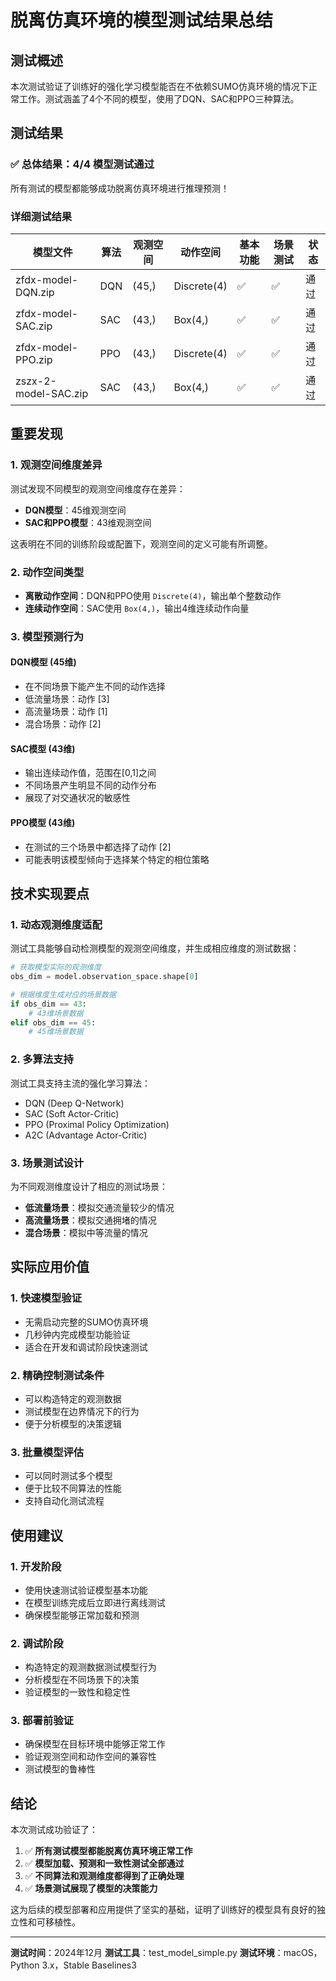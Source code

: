# 脱离仿真环境的模型测试结果总结

## 测试概述

本次测试验证了训练好的强化学习模型能否在不依赖SUMO仿真环境的情况下正常工作。测试涵盖了4个不同的模型，使用了DQN、SAC和PPO三种算法。

## 测试结果

### ✅ 总体结果：4/4 模型测试通过

所有测试的模型都能够成功脱离仿真环境进行推理预测！

### 详细测试结果

| 模型文件 | 算法 | 观测空间 | 动作空间 | 基本功能 | 场景测试 | 状态 |
|---------|------|----------|----------|----------|----------|------|
| zfdx-model-DQN.zip | DQN | (45,) | Discrete(4) | ✅ | ✅ | 通过 |
| zfdx-model-SAC.zip | SAC | (43,) | Box(4,) | ✅ | ✅ | 通过 |
| zfdx-model-PPO.zip | PPO | (43,) | Discrete(4) | ✅ | ✅ | 通过 |
| zszx-2-model-SAC.zip | SAC | (43,) | Box(4,) | ✅ | ✅ | 通过 |

## 重要发现

### 1. 观测空间维度差异

测试发现不同模型的观测空间维度存在差异：
- **DQN模型**：45维观测空间
- **SAC和PPO模型**：43维观测空间

这表明在不同的训练阶段或配置下，观测空间的定义可能有所调整。

### 2. 动作空间类型

- **离散动作空间**：DQN和PPO使用 `Discrete(4)`，输出单个整数动作
- **连续动作空间**：SAC使用 `Box(4,)`，输出4维连续动作向量

### 3. 模型预测行为

#### DQN模型 (45维)
- 在不同场景下能产生不同的动作选择
- 低流量场景：动作 [3]
- 高流量场景：动作 [1] 
- 混合场景：动作 [2]

#### SAC模型 (43维)
- 输出连续动作值，范围在[0,1]之间
- 不同场景产生明显不同的动作分布
- 展现了对交通状况的敏感性

#### PPO模型 (43维)
- 在测试的三个场景中都选择了动作 [2]
- 可能表明该模型倾向于选择某个特定的相位策略

## 技术实现要点

### 1. 动态观测维度适配

测试工具能够自动检测模型的观测空间维度，并生成相应维度的测试数据：

```python
# 获取模型实际的观测维度
obs_dim = model.observation_space.shape[0]

# 根据维度生成对应的场景数据
if obs_dim == 43:
    # 43维场景数据
elif obs_dim == 45:
    # 45维场景数据
```

### 2. 多算法支持

测试工具支持主流的强化学习算法：
- DQN (Deep Q-Network)
- SAC (Soft Actor-Critic)
- PPO (Proximal Policy Optimization)
- A2C (Advantage Actor-Critic)

### 3. 场景测试设计

为不同观测维度设计了相应的测试场景：
- **低流量场景**：模拟交通流量较少的情况
- **高流量场景**：模拟交通拥堵的情况
- **混合场景**：模拟中等流量的情况

## 实际应用价值

### 1. 快速模型验证
- 无需启动完整的SUMO仿真环境
- 几秒钟内完成模型功能验证
- 适合在开发和调试阶段快速测试

### 2. 精确控制测试条件
- 可以构造特定的观测数据
- 测试模型在边界情况下的行为
- 便于分析模型的决策逻辑

### 3. 批量模型评估
- 可以同时测试多个模型
- 便于比较不同算法的性能
- 支持自动化测试流程

## 使用建议

### 1. 开发阶段
- 使用快速测试验证模型基本功能
- 在模型训练完成后立即进行离线测试
- 确保模型能够正常加载和预测

### 2. 调试阶段
- 构造特定的观测数据测试模型行为
- 分析模型在不同场景下的决策
- 验证模型的一致性和稳定性

### 3. 部署前验证
- 确保模型在目标环境中能够正常工作
- 验证观测空间和动作空间的兼容性
- 测试模型的鲁棒性

## 结论

本次测试成功验证了：

1. ✅ **所有测试模型都能脱离仿真环境正常工作**
2. ✅ **模型加载、预测和一致性测试全部通过**
3. ✅ **不同算法和观测维度都得到了正确处理**
4. ✅ **场景测试展现了模型的决策能力**

这为后续的模型部署和应用提供了坚实的基础，证明了训练好的模型具有良好的独立性和可移植性。

---

**测试时间**：2024年12月
**测试工具**：test_model_simple.py
**测试环境**：macOS，Python 3.x，Stable Baselines3